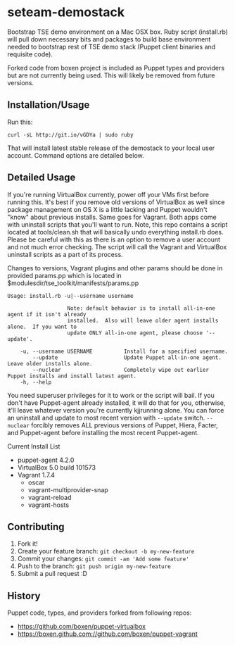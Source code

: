 # seteam-demostack
Bootstrap TSE demo environment on a Mac OSX box. Ruby script (install.rb) will pull
down necessary bits and packages to build base environment needed to bootstrap rest of TSE demo
stack (Puppet client binaries and requisite code).

Forked code from boxen project is included as Puppet types and providers but are not currently being
used.  This will likely be removed from future versions.

## Installation/Usage
Run this:

```
curl -sL http://git.io/vGDYa | sudo ruby
```
That will install latest stable release of the demostack to your local user account.  Command options are
detailed below.

## Detailed Usage

If you're running VirtualBox currently, power off your VMs first before running this.  It's best if you 
remove old versions of VirtualBox as well since package management on OS X is a little lacking and 
Puppet wouldn't "know" about previous installs.  Same goes for Vagrant.  Both apps come with uninstall 
scripts that you'll want to run.  Note, this repo contains a script located at tools/clean.sh 
that will basically undo everything install.rb does.  Please be careful with this as there is an option 
to remove a user account and not much error checking.  The script will call the Vagrant and VirtualBox 
uninstall scripts as a part of its process.

Changes to versions, Vagrant plugins and other params should be done in provided params.pp which is located in
$modulesdir/tse_toolkit/manifests/params.pp

```
Usage: install.rb -u|--username username

                   Note: default behavior is to install all-in-one agent if it isn't already
                   installed.  Also will leave older agent installs alone.  If you want to
                   update ONLY all-in-one agent, please choose '--update'.

    -u, --username USERNAME          Install for a specified username.
        --update                     Update Puppet all-in-one agent. Leave older installs alone.
        --nuclear                    Completely wipe out earlier Puppet installs and install latest agent.
    -h, --help
```

You need superuser privileges for it to work or the script will bail.  If you don't have Puppet-agent 
already installed, it will do that for you, otherwise, it'll leave whatever version you're currently 
kjjrunning alone.  You can force an uninstall and update to most recent version 
with ```--update``` switch.  ```--nuclear``` forcibly removes ALL previous versions of Puppet, Hiera, Facter, 
and Puppet-agent before installing the most recent Puppet-agent.

Current Install List
* puppet-agent 4.2.0
* VirtualBox 5.0 build 101573
* Vagrant 1.7.4
  * oscar
  * vagrant-multiprovider-snap
  * vagrant-reload
  * vagrant-hosts

## Contributing

1. Fork it!
2. Create your feature branch: `git checkout -b my-new-feature`
3. Commit your changes: `git commit -am 'Add some feature'`
4. Push to the branch: `git push origin my-new-feature`
5. Submit a pull request :D

## History

Puppet code, types, and providers forked from following repos:
* https://github.com/boxen/puppet-virtualbox
* https://boxen.github.com://github.com/boxen/puppet-vagrant 
